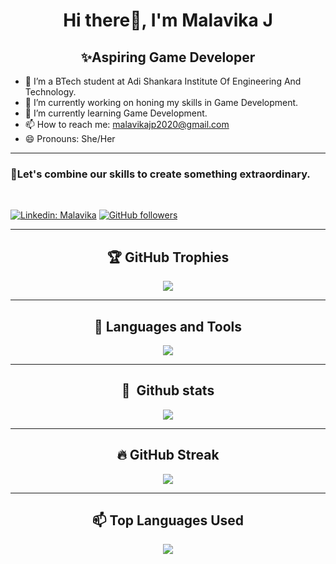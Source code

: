 <h1 align="center">Hi there👋, I'm Malavika J </h1>
<h2 align="center">✨Aspiring Game Developer</h2>

- 👀 I’m a BTech student at Adi Shankara Institute Of Engineering And Technology.
- 🔭 I’m currently working on honing my skills in Game Development.
- 🌱 I’m currently learning Game Development.
- 📫 How to reach me: malavikajp2020@gmail.com 
- 😄 Pronouns: She/Her

 <hr/>
 
<h3>🚀Let's combine our skills to create something extraordinary.</h3>
<br>

[![Linkedin: Malavika](https://img.shields.io/badge/LinkedIn-0077B5?style=for-the-badge&logo=linkedin&logoColor=white&link=https://www.linkedin.com/in/malavika-jayaprakash-1a8548292/)](https://www.linkedin.com/in/malavika-jayaprakash-1a8548292/)
[![GitHub followers](https://img.shields.io/badge/GitHub-100000?style=for-the-badge&logo=github&logoColor=white)](https://github.com/malavikajp)

<hr/>

<div align="center">
  
## 🏆 GitHub Trophies
<div align="center">
 
![](https://github-profile-trophy.vercel.app/?username=malavikajp&theme=radical&no-frame=false&no-bg=true&margin-w=4)

</div>
<hr/>

## 💬 Languages and Tools

 <p align="center">
  <a href="https://skillicons.dev">
    <img src="https://skillicons.dev/icons?i=c,py,java,flutter" />
  </a>
</p>
 
 <hr/>

 ## 🧰 &nbsp;Github stats
<div align="center">
 
![](https://github-readme-stats-alpha-snowy-32.vercel.app/api?username=malavikajp&theme=merko&hide_border=false&include_all_commits=true&count_private=true)<br/>
</div>
<hr/>

## 🔥 GitHub Streak
<div align="center">

![](https://github-readme-streak-stats.herokuapp.com/?user=malavikajp&theme=radical&hide_border=false)<br/>
</div>
<hr/>

##  📫 Top Languages Used

<div align="center">
 
![](https://github-readme-stats-alpha-snowy-32.vercel.app/api/top-langs/?username=malavikajp&theme=merko&hide_border=false&include_all_commits=true&count_private=true&layout=compact&langs_count=8)

</div>
</div>
